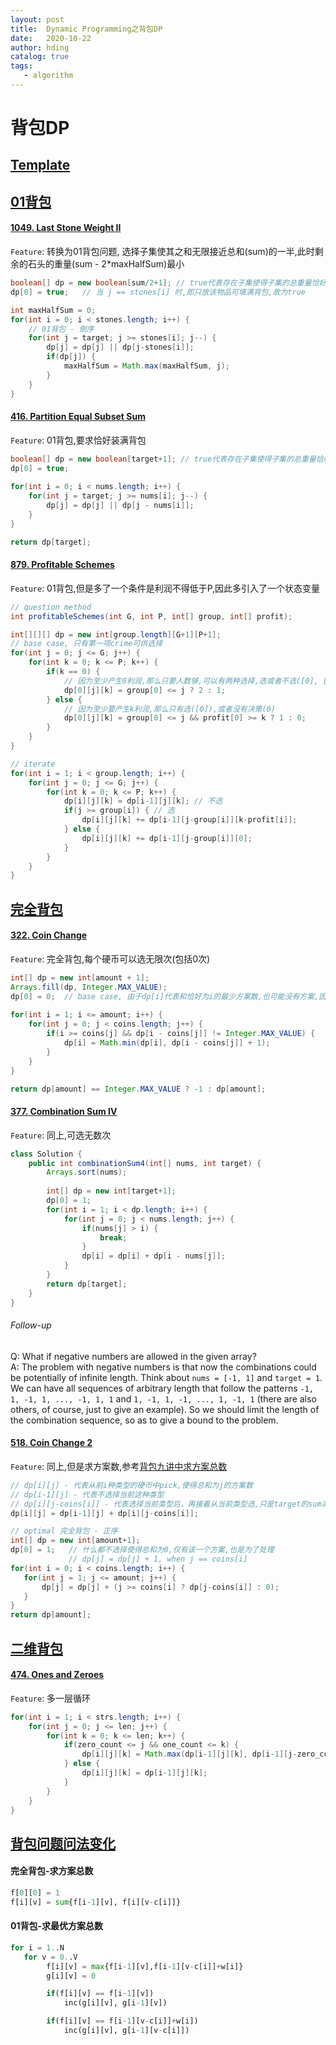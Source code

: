```yaml
---
layout: post
title:  Dynamic Programming之背包DP
date:   2020-10-22
author: hding
catalog: true
tags:
   - algorithm
---
```

# 背包DP

## [Template](https://github.com/hldingzydong/CS61B/blob/master/Knapsack/Knapsack.java)

## [01背包](https://www.kancloud.cn/kancloud/pack/70125)
#### [1049. Last Stone Weight II](https://leetcode.com/problems/last-stone-weight-ii/)
`Feature`: 转换为01背包问题, 选择子集使其之和无限接近总和(sum)的一半,此时剩余的石头的重量(sum - 2\*maxHalfSum)最小
```java
boolean[] dp = new boolean[sum/2+1]; // true代表存在子集使得子集的总重量恰好为i, false则代表不存在
dp[0] = true;   // 当 j == stones[i] 时,即只放该物品可填满背包,故为true

int maxHalfSum = 0;
for(int i = 0; i < stones.length; i++) {
    // 01背包 - 倒序
    for(int j = target; j >= stones[i]; j--) {
        dp[j] = dp[j] || dp[j-stones[i]];
        if(dp[j]) {
            maxHalfSum = Math.max(maxHalfSum, j);
        }
    }
}
```

#### [416. Partition Equal Subset Sum](https://leetcode.com/problems/partition-equal-subset-sum/)
`Feature`: 01背包,要求恰好装满背包
```java
boolean[] dp = new boolean[target+1]; // true代表存在子集使得子集的总重量恰好为i, false则代表不存在
dp[0] = true;
        
for(int i = 0; i < nums.length; i++) {
    for(int j = target; j >= nums[i]; j--) {
        dp[j] = dp[j] || dp[j - nums[i]];
    }
}

return dp[target];
```

#### [879. Profitable Schemes](https://leetcode.com/problems/profitable-schemes/)
`Feature`: 01背包,但是多了一个条件是利润不得低于P,因此多引入了一个状态变量
```java
// question method
int profitableSchemes(int G, int P, int[] group, int[] profit);

int[][][] dp = new int[group.length][G+1][P+1];
// base case, 只有第一项crime可供选择
for(int j = 0; j <= G; j++) {
    for(int k = 0; k <= P; k++) {
        if(k == 0) {
            // 因为至少产生0利润,那么只要人数够,可以有两种选择,选或者不选([0], [])，否则只能不选
            dp[0][j][k] = group[0] <= j ? 2 : 1;
        } else {
            // 因为至少要产生k利润,那么只有选([0]),或者没有决策(0)
            dp[0][j][k] = group[0] <= j && profit[0] >= k ? 1 : 0;
        }
    }
}

// iterate
for(int i = 1; i < group.length; i++) {
    for(int j = 0; j <= G; j++) {
        for(int k = 0; k <= P; k++) {
            dp[i][j][k] = dp[i-1][j][k]; // 不选
            if(j >= group[i]) { // 选
                dp[i][j][k] += dp[i-1][j-group[i]][k-profit[i]];
            } else {
                dp[i][j][k] += dp[i-1][j-group[i]][0];
            }
        }
    }
}
```

## [完全背包](https://www.kancloud.cn/kancloud/pack/70126)
#### [322. Coin Change](https://leetcode.com/problems/coin-change/)
`Feature`: 完全背包,每个硬币可以选无限次(包括0次)
```java
int[] dp = new int[amount + 1];
Arrays.fill(dp, Integer.MAX_VALUE);
dp[0] = 0;	// base case, 由于dp[i]代表和恰好为i的最少方案数,也可能没有方案,因此最初除了0之外其他都是没有方案,初始化为Integer.MAX_VALUE,代表没有方案
        
for(int i = 1; i <= amount; i++) {
    for(int j = 0; j < coins.length; j++) {
        if(i >= coins[j] && dp[i - coins[j]] != Integer.MAX_VALUE) {
            dp[i] = Math.min(dp[i], dp[i - coins[j]] + 1);
        }
    }
}

return dp[amount] == Integer.MAX_VALUE ? -1 : dp[amount];
```

#### [377. Combination Sum IV](https://leetcode.com/problems/combination-sum-iv/)
`Feature`: 同上,可选无数次
```java
class Solution {
    public int combinationSum4(int[] nums, int target) {
        Arrays.sort(nums);
        
        int[] dp = new int[target+1];
        dp[0] = 1;
        for(int i = 1; i < dp.length; i++) {
            for(int j = 0; j < nums.length; j++) {
                if(nums[j] > i) {
                    break;
                }
                dp[i] = dp[i] + dp[i - nums[j]];
            }
        }
        return dp[target];
    }
}
```

###### Follow-up
Q: What if negative numbers are allowed in the given array?  
A: The problem with negative numbers is that now the combinations could be potentially of infinite length. Think about `nums = [-1, 1]` and `target = 1`. We can have all sequences of arbitrary length that follow the patterns `-1, 1, -1, 1, ..., -1, 1, 1` and `1, -1, 1, -1, ..., 1, -1, 1` (there are also others, of course, just to give an example). So we should limit the length of the combination sequence, so as to give a bound to the problem.



#### [518. Coin Change 2](https://leetcode.com/problems/coin-change-2/)
`Feature`: 同上,但是求方案数,参考[背包九讲中求方案总数](https://www.kancloud.cn/kancloud/pack/70133)
```java
// dp[i][j] - 代表从前i种类型的硬币中pick,使得总和为j的方案数
// dp[i-1][j] - 代表不选择当前这种类型
// dp[i][j-coins[i]] - 代表选择当前类型后，再接着从当前类型选,只是target的sum减少了
dp[i][j] = dp[i-1][j] + dp[i][j-coins[i]];

// optimal 完全背包 - 正序
int[] dp = new int[amount+1];
dp[0] = 1;   // 什么都不选择使得总和为0,仅有该一个方案,也是为了处理
             // dp[j] = dp[j] + 1, when j == coins[i]
for(int i = 0; i < coins.length; i++) {
   for(int j = 1; j <= amount; j++) {
       dp[j] = dp[j] + (j >= coins[i] ? dp[j-coins[i]] : 0);
   }
}
return dp[amount];
```

## [二维背包](https://www.kancloud.cn/kancloud/pack/70129)
#### [474. Ones and Zeroes](https://leetcode.com/problems/ones-and-zeroes/)
`Feature`: 多一层循环
```java
for(int i = 1; i < strs.length; i++) {
    for(int j = 0; j <= len; j++) {
        for(int k = 0; k <= len; k++) {
            if(zero_count <= j && one_count <= k) {
                dp[i][j][k] = Math.max(dp[i-1][j][k], dp[i-1][j-zero_count][k-one_count] + 1);
            } else {
                dp[i][j][k] = dp[i-1][j][k];
            }
        }
    }
}
```

## [背包问题问法变化](https://www.kancloud.cn/kancloud/pack/70133)
#### 完全背包-求方案总数
```python
f[0][0] = 1
f[i][v] = sum{f[i-1][v], f[i][v-c[i]]}
```

#### 01背包-求最优方案总数
```python
for i = 1..N
   for v = 0..V
        f[i][v] = max{f[i-1][v],f[i-1][v-c[i]]+w[i]}
        g[i][v] = 0

        if(f[i][v] == f[i-1][v])
            inc(g[i][v], g[i-1][v])

        if(f[i][v] == f[i-1][v-c[i]]+w[i])
            inc(g[i][v], g[i-1][v-c[i]])
```